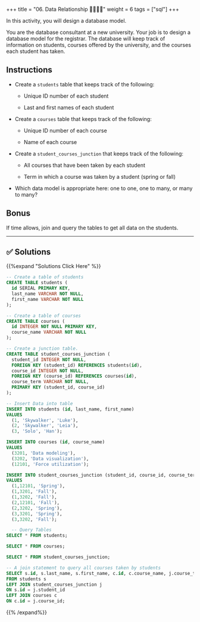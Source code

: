 +++
title = "06. Data Relationship 👩‍🎓👨‍🎓"
weight = 6
tags = ["sql"] 
+++

In this activity, you will design a database model.

You are the database consultant at a new university. Your job is to design a database model for the registrar. The database will keep track of information on students, courses offered by the university, and the courses each student has taken.

## Instructions

* Create a `students` table that keeps track of the following:

  * Unique ID number of each student

  * Last and first names of each student

* Create a `courses` table that keeps track of the following:

  * Unique ID number of each course

  * Name of each course

* Create a `student_courses_junction` that keeps track of the following:

  * All courses that have been taken by each student

  * Term in which a course was taken by a student (spring or fall)

* Which data model is appropriate here: one to one, one to many, or many to many?

## Bonus

If time allows, join and query the tables to get all data on the students.

---


## ✅ Solutions
{{%expand "Solutions Click Here" %}}
```sql
-- Create a table of students
CREATE TABLE students (
  id SERIAL PRIMARY KEY,
  last_name VARCHAR NOT NULL,
  first_name VARCHAR NOT NULL
);

-- Create a table of courses
CREATE TABLE courses (
  id INTEGER NOT NULL PRIMARY KEY,
  course_name VARCHAR NOT NULL
);

-- Create a junction table.
CREATE TABLE student_courses_junction (
  student_id INTEGER NOT NULL,
  FOREIGN KEY (student_id) REFERENCES students(id),
  course_id INTEGER NOT NULL,
  FOREIGN KEY (course_id) REFERENCES courses(id),
  course_term VARCHAR NOT NULL,
  PRIMARY KEY (student_id, course_id)
);

-- Insert Data into table
INSERT INTO students (id, last_name, first_name)
VALUES
  (1, 'Skywalker', 'Luke'),
  (2, 'Skywalker', 'Leia'),
  (3, 'Solo', 'Han');

INSERT INTO courses (id, course_name)
VALUES
  (3201, 'Data modeling'),
  (3202, 'Data visualization'),
  (12101, 'Force utilization');

INSERT INTO student_courses_junction (student_id, course_id, course_term)
VALUES
  (1,12101, 'Spring'),
  (1,3201, 'Fall'),
  (1,3202, 'Fall'),
  (2,12101, 'Fall'),
  (2,3202, 'Spring'),
  (3,3201, 'Spring'),
  (3,3202, 'Fall');

  -- Query Tables
SELECT * FROM students;

SELECT * FROM courses;

SELECT * FROM student_courses_junction;

-- A join statement to query all courses taken by students
SELECT s.id, s.last_name, s.first_name, c.id, c.course_name, j.course_term
FROM students s
LEFT JOIN student_courses_junction j
ON s.id = j.student_id
LEFT JOIN courses c
ON c.id = j.course_id;

```
{{% /expand%}}


